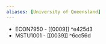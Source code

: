 ```yaml
---
aliases: [University of Queensland]
---
```


-   ECON7950 - [[0009]] ^e425d3
- MSTU1001 - [[0039]] ^6cc56d